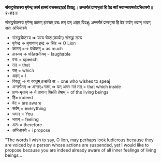 **संरुद्धचेष्टस्य मृगेन्द्र कामं हास्यं वचस्तद्यदहं विवक्षुः। अन्तर्गतं प्राणभृतां हि वेद सर्वं भवान्भावमतोऽभिधास्ये॥२-४३॥**  
  
संरुद्धचेष्टस्य मृगेन्द्र कामम् हास्यम् वचः तत् यत् अहम् विवक्षुः अन्तर्गतं प्राणभृतां हि वेद सर्वम् भवान् भावम् अतः अभिधास्ये 

-   संरुद्धचेष्टस्य => यस्य चेष्टा(कार्यम्) संरुद्धा तस्य
-   मृगेन्द्र => मृगाणाम् इन्द्र => सिंह => O Lion
-   कामम् =-> यथेष्टम् = as much
-   हास्यम् => परिहसनीयम् = laughable
-   वचः = speech
-   तत् = that
-   यत् = which
-   अहम् = I
-   विवक्षुः => यः वक्तुम् इच्छति सः = one who wishes to speaj
-   अन्तर्गतम् => अन्तर्+गतम् => यत् अन्तः गतं तत् = that which inside
-   प्राण-भृताम् => ये प्राणान् बिभ्रति तेषाम् = of the living beings
-   हि= indeed
-   वेद = are aware
-   सर्वम् = everything
-   भवान् = You
-   भावम् = feeling
-   अतः = therefore
-   अभिधास्ये = i propose

"The words I wish to say, O lion, may perhaps look ludicrous because they are voiced by a person whose actions are suspended, yet I would like to propose because you are indeed already aware of all inner feelings of living beings...